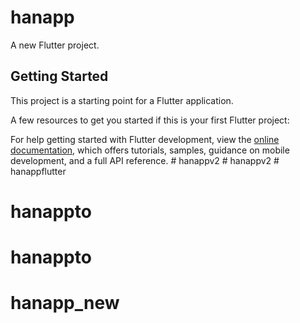 # hanapp

A new Flutter project.

## Getting Started

This project is a starting point for a Flutter application.

A few resources to get you started if this is your first Flutter project:

For help getting started with Flutter development, view the
[online documentation](https://docs.flutter.dev/), which offers tutorials,
samples, guidance on mobile development, and a full API reference.
#   h a n a p p v 2 
 
 #   h a n a p p v 2 
 
 #   h a n a p p f l u t t e r 
 
 
# hanappto
# hanappto
# hanapp_new
